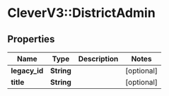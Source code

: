 # CleverV3::DistrictAdmin

## Properties
Name | Type | Description | Notes
------------ | ------------- | ------------- | -------------
**legacy_id** | **String** |  | [optional] 
**title** | **String** |  | [optional] 

